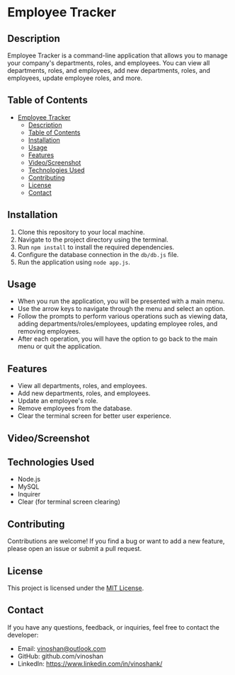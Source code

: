 # Employee Tracker

## Description

Employee Tracker is a command-line application that allows you to manage your company's departments, roles, and employees. You can view all departments, roles, and employees, add new departments, roles, and employees, update employee roles, and more.

## Table of Contents

- [Employee Tracker](#employee-tracker)
  - [Description](#description)
  - [Table of Contents](#table-of-contents)
  - [Installation](#installation)
  - [Usage](#usage)
  - [Features](#features)
  - [Video/Screenshot](#videoscreenshot)
  - [Technologies Used](#technologies-used)
  - [Contributing](#contributing)
  - [License](#license)
  - [Contact](#contact)

## Installation

1. Clone this repository to your local machine.
2. Navigate to the project directory using the terminal.
3. Run `npm install` to install the required dependencies.
4. Configure the database connection in the `db/db.js` file.
5. Run the application using `node app.js`.

## Usage

- When you run the application, you will be presented with a main menu.
- Use the arrow keys to navigate through the menu and select an option.
- Follow the prompts to perform various operations such as viewing data, adding departments/roles/employees, updating employee roles, and removing employees.
- After each operation, you will have the option to go back to the main menu or quit the application.

## Features

- View all departments, roles, and employees.
- Add new departments, roles, and employees.
- Update an employee's role.
- Remove employees from the database.
- Clear the terminal screen for better user experience.

## Video/Screenshot


## Technologies Used

- Node.js
- MySQL
- Inquirer
- Clear (for terminal screen clearing)

## Contributing

Contributions are welcome! If you find a bug or want to add a new feature, please open an issue or submit a pull request.

## License

This project is licensed under the [MIT License](LICENSE).

## Contact

If you have any questions, feedback, or inquiries, feel free to contact the developer:

- Email: vinoshan@outlook.com 
- GitHub: github.com/vinoshan 
- LinkedIn: https://www.linkedin.com/in/vinoshank/